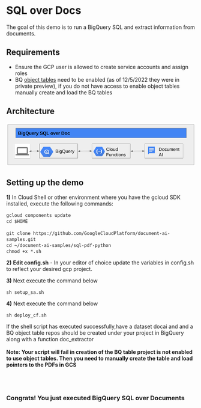 # SQL over Docs

The goal of this demo is to run a BigQuery SQL and extract information from documents.

## Requirements

- Ensure the GCP user is allowed to create service accounts and assign roles
- BQ [object tables](https://cloud.google.com/bigquery/docs/object-table-introduction) need to be enabled (as of 12/5/2022 they were in private preview), if you do not have access to enable object tables manually create and load the BQ tables

## Architecture

![SQL Doc](img/SQL-on-pdf.png)

## Setting up the demo

**1)** In Cloud Shell or other environment where you have the gcloud SDK installed, execute the following commands:

```console
gcloud components update
cd $HOME

git clone https://github.com/GoogleCloudPlatform/document-ai-samples.git
cd ~/document-ai-samples/sql-pdf-python
chmod +x *.sh
```

**2)** **Edit config.sh** - In your editor of choice update the variables in config.sh to reflect your desired gcp project.

**3)** Next execute the command below

```console
sh setup_sa.sh
```

**4)** Next execute the command below

```console
sh deploy_cf.sh
```

If the shell script has executed successfully,have a dataset docai and and a BQ object table repos should be created under your project in BigQuery along with a function doc_extractor
<br/><br/>
**Note: Your script will fail in creation of the BQ table project is not enabled to use object tables. Then you need to manually create the table and load pointers to the PDFs in GCS**

<br/><br/>

### Congrats! You just executed BigQuery SQL over Documents
